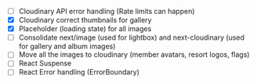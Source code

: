 - [ ] Cloudinary API error handling (Rate limits can happen)
- [x] Cloudinary correct thumbnails for gallery
- [x] Placeholder (loading state) for all images
- [ ] Consolidate next/image (used for lightbox) and next-cloudinary (used for gallery and album images)
- [ ] Move all the images to cloudinary (member avatars, resort logos, flags)
- [ ] React Suspense
- [ ] React Error handling (ErrorBoundary)
